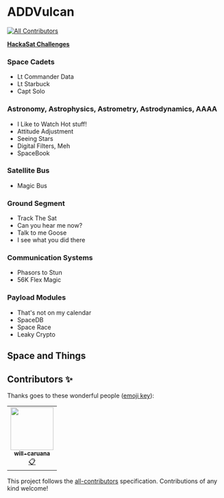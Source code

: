 # ADDVulcan
<!-- ALL-CONTRIBUTORS-BADGE:START - Do not remove or modify this section -->
[![All Contributors](https://img.shields.io/badge/all_contributors-1-orange.svg?style=flat-square)](#contributors-)
<!-- ALL-CONTRIBUTORS-BADGE:END -->
[**HackaSat Challenges**](https://www.hackasat.com/)

### Space Cadets

- Lt Commander Data 
- Lt Starbuck 
- Capt Solo 

### Astronomy, Astrophysics, Astrometry, Astrodynamics, AAAA

- I Like to Watch Hot stuff! 
- Attitude Adjustment 
- Seeing Stars 
- Digital Filters, Meh
- SpaceBook

### Satellite Bus

- Magic Bus

### Ground Segment

- Track The Sat
- Can you hear me now?
- Talk to me Goose
- I see what you did there

### Communication Systems

- Phasors to Stun
- 56K Flex Magic

### Payload Modules

- That's not on my calendar
- SpaceDB
- Space Race
- Leaky Crypto

## Space and Things

## Contributors ✨

Thanks goes to these wonderful people ([emoji key](https://allcontributors.org/docs/en/emoji-key)):

<!-- ALL-CONTRIBUTORS-LIST:START - Do not remove or modify this section -->
<!-- prettier-ignore-start -->
<!-- markdownlint-disable -->
<table>
  <tr>
    <td align="center"><a href="https://github.com/will-caruana"><img src="https://avatars2.githubusercontent.com/u/20567604?v=4" width="100px;" alt=""/><br /><sub><b>will-caruana</b></sub></a><br /><a href="#eventOrganizing-will-caruana" title="Event Organizing">📋</a></td>
  </tr>
</table>

<!-- markdownlint-enable -->
<!-- prettier-ignore-end -->
<!-- ALL-CONTRIBUTORS-LIST:END -->

This project follows the [all-contributors](https://github.com/all-contributors/all-contributors) specification. Contributions of any kind welcome!